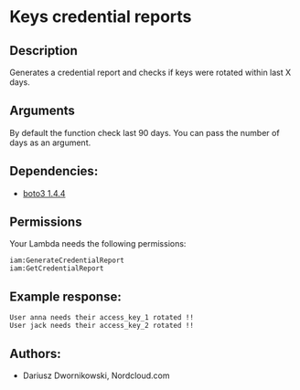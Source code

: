# Keys credential reports 

## Description

Generates a credential report and checks if keys were rotated within last X days. 

## Arguments

By default the function check last 90 days. You can pass the number of days as an argument. 

## Dependencies:

* [boto3 1.4.4](https://pypi.python.org/pypi/boto3)

## Permissions

Your Lambda needs the following permissions:

```
iam:GenerateCredentialReport
iam:GetCredentialReport

```

## Example response:

```
User anna needs their access_key_1 rotated !!
User jack needs their access_key_2 rotated !!
```

## Authors:
  * Dariusz Dwornikowski, Nordcloud.com

